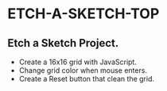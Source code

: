 # ETCH-A-SKETCH-TOP

## Etch a Sketch Project.
- Create a 16x16 grid with JavaScript.
- Change grid color when mouse enters.
- Create a Reset button that clean the grid.
